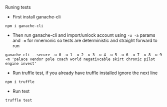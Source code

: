 Runing tests

- First install ganache-cli   
```
npm i ganache-cli
```   
- Then run ganache-cli and import/unlock account using `-u -a` params and `-m` for mnemonic so tests are deterministic and straight forward to run
```
ganache-cli --secure -u 0 -u 1 -u 2 -u 3 -u 4 -u 5 -u 6 -u 7 -u 8 -u 9 -m 'palace vendor pole coach world negativcable skirt chronic pilot engine invest'
```

- Run truffle test, if you already have truffle installed ignore the next line   
```
npm i truffle
```   
- Run test   
```
truffle test
```   

